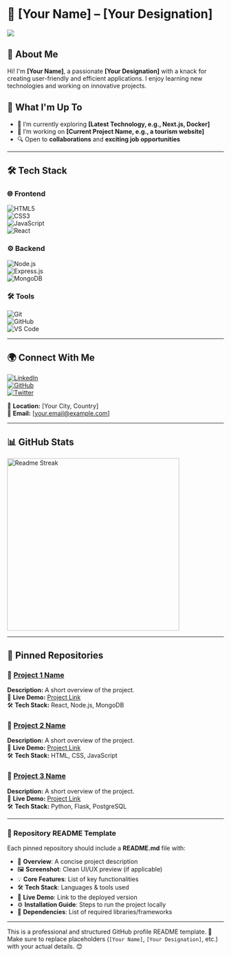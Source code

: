 # 🌟 [Your Name] – [Your Designation]

<img src="https://raw.githubusercontent.com/aaln0man/aaln0man/main/images/cover.svg" />

## 👋 About Me

Hi! I'm **[Your Name]**, a passionate **[Your Designation]** with a knack for creating user-friendly and efficient applications. I enjoy learning new technologies and working on innovative projects.

## 🚀 What I'm Up To

- 🌱 I’m currently exploring **[Latest Technology, e.g., Next.js, Docker]**
- 💼 I’m working on **[Current Project Name, e.g., a tourism website]**
- 🔍 Open to **collaborations** and **exciting job opportunities**

---

## 🛠️ Tech Stack

### 🌐 Frontend  
![HTML5](https://img.shields.io/badge/-HTML5-E34F26?logo=html5&logoColor=white)  
![CSS3](https://img.shields.io/badge/-CSS3-1572B6?logo=css3)  
![JavaScript](https://img.shields.io/badge/-JavaScript-F7DF1E?logo=javascript&logoColor=black)  
![React](https://img.shields.io/badge/-React-61DAFB?logo=react&logoColor=black)  

### ⚙️ Backend  
![Node.js](https://img.shields.io/badge/-Node.js-339933?logo=node.js&logoColor=white)  
![Express.js](https://img.shields.io/badge/-Express.js-000000?logo=express)  
![MongoDB](https://img.shields.io/badge/-MongoDB-47A248?logo=mongodb&logoColor=white)  

### 🛠️ Tools  
![Git](https://img.shields.io/badge/-Git-F05032?logo=git&logoColor=white)  
![GitHub](https://img.shields.io/badge/-GitHub-181717?logo=github)  
![VS Code](https://img.shields.io/badge/-VS%20Code-007ACC?logo=visual-studio-code)  

---

## 🌍 Connect With Me

[![LinkedIn](https://img.shields.io/badge/-LinkedIn-0077B5?logo=linkedin&logoColor=white)](https://linkedin.com/in/your-profile)  
[![GitHub](https://img.shields.io/badge/-GitHub-181717?logo=github)](https://github.com/your-profile)  
[![Twitter](https://img.shields.io/badge/-Twitter-1DA1F2?logo=twitter&logoColor=white)](https://twitter.com/your-profile)  

📍 **Location:** [Your City, Country]  
📧 **Email:** [your.email@example.com]  

---

## 📊 GitHub Stats



<p align=left>
      <img  width=400 src="https://nirzak-streak-stats.vercel.app/?user=aaln0man&theme=tokyonight&hide_border=true" alt="Readme Streak" />
</p> 



---

## 📌 Pinned Repositories

### 🔗 [Project 1 Name](https://github.com/your-username/project1)
**Description:** A short overview of the project.  
🔗 **Live Demo:** [Project Link](https://your-live-demo.com)  
🛠️ **Tech Stack:** React, Node.js, MongoDB  

### 🔗 [Project 2 Name](https://github.com/your-username/project2)
**Description:** A short overview of the project.  
🔗 **Live Demo:** [Project Link](https://your-live-demo.com)  
🛠️ **Tech Stack:** HTML, CSS, JavaScript  

### 🔗 [Project 3 Name](https://github.com/your-username/project3)
**Description:** A short overview of the project.  
🔗 **Live Demo:** [Project Link](https://your-live-demo.com)  
🛠️ **Tech Stack:** Python, Flask, PostgreSQL  

---

### 📖 Repository README Template

Each pinned repository should include a **README.md** file with:

- 📌 **Overview**: A concise project description  
- 🖼️ **Screenshot**: Clean UI/UX preview (if applicable)  
- 💡 **Core Features**: List of key functionalities  
- 🛠️ **Tech Stack**: Languages & tools used  
- 🔗 **Live Demo**: Link to the deployed version  
- ⚙️ **Installation Guide**: Steps to run the project locally  
- 📜 **Dependencies**: List of required libraries/frameworks  

---

This is a professional and structured GitHub profile README template. 🚀  
Make sure to replace placeholders (`[Your Name]`, `[Your Designation]`, etc.) with your actual details. 😊

